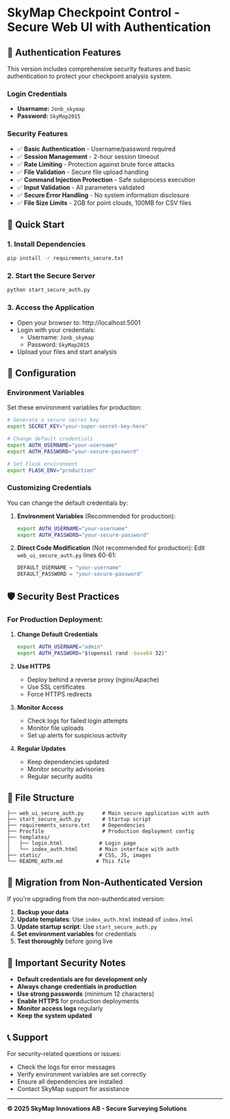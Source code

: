 # SkyMap Checkpoint Control - Secure Web UI with Authentication

## 🔐 Authentication Features

This version includes comprehensive security features and basic authentication to protect your checkpoint analysis system.

### Login Credentials
- **Username:** `Jonb_skymap`
- **Password:** `SkyMap2015`

### Security Features
- ✅ **Basic Authentication** - Username/password required
- ✅ **Session Management** - 2-hour session timeout
- ✅ **Rate Limiting** - Protection against brute force attacks
- ✅ **File Validation** - Secure file upload handling
- ✅ **Command Injection Protection** - Safe subprocess execution
- ✅ **Input Validation** - All parameters validated
- ✅ **Secure Error Handling** - No system information disclosure
- ✅ **File Size Limits** - 2GB for point clouds, 100MB for CSV files

## 🚀 Quick Start

### 1. Install Dependencies
```bash
pip install -r requirements_secure.txt
```

### 2. Start the Secure Server
```bash
python start_secure_auth.py
```

### 3. Access the Application
- Open your browser to: http://localhost:5001
- Login with your credentials:
  - Username: `Jonb_skymap`
  - Password: `SkyMap2015`
- Upload your files and start analysis

## 🔧 Configuration

### Environment Variables
Set these environment variables for production:

```bash
# Generate a secure secret key
export SECRET_KEY="your-super-secret-key-here"

# Change default credentials
export AUTH_USERNAME="your-username"
export AUTH_PASSWORD="your-secure-password"

# Set Flask environment
export FLASK_ENV="production"
```

### Customizing Credentials
You can change the default credentials by:

1. **Environment Variables** (Recommended for production):
   ```bash
   export AUTH_USERNAME="your-username"
   export AUTH_PASSWORD="your-secure-password"
   ```

2. **Direct Code Modification** (Not recommended for production):
   Edit `web_ui_secure_auth.py` lines 60-61:
   ```python
   DEFAULT_USERNAME = "your-username"
   DEFAULT_PASSWORD = "your-secure-password"
   ```

## 🛡️ Security Best Practices

### For Production Deployment:

1. **Change Default Credentials**
   ```bash
   export AUTH_USERNAME="admin"
   export AUTH_PASSWORD="$(openssl rand -base64 32)"
   ```

2. **Use HTTPS**
   - Deploy behind a reverse proxy (nginx/Apache)
   - Use SSL certificates
   - Force HTTPS redirects

3. **Monitor Access**
   - Check logs for failed login attempts
   - Monitor file uploads
   - Set up alerts for suspicious activity

4. **Regular Updates**
   - Keep dependencies updated
   - Monitor security advisories
   - Regular security audits

## 📁 File Structure

```
├── web_ui_secure_auth.py      # Main secure application with auth
├── start_secure_auth.py       # Startup script
├── requirements_secure.txt    # Dependencies
├── Procfile                   # Production deployment config
├── templates/
│   ├── login.html            # Login page
│   └── index_auth.html       # Main interface with auth
├── static/                   # CSS, JS, images
└── README_AUTH.md           # This file
```

## 🔄 Migration from Non-Authenticated Version

If you're upgrading from the non-authenticated version:

1. **Backup your data**
2. **Update templates**: Use `index_auth.html` instead of `index.html`
3. **Update startup script**: Use `start_secure_auth.py`
4. **Set environment variables** for credentials
5. **Test thoroughly** before going live

## 🚨 Important Security Notes

- **Default credentials are for development only**
- **Always change credentials in production**
- **Use strong passwords** (minimum 12 characters)
- **Enable HTTPS** for production deployments
- **Monitor access logs** regularly
- **Keep the system updated**

## 📞 Support

For security-related questions or issues:
- Check the logs for error messages
- Verify environment variables are set correctly
- Ensure all dependencies are installed
- Contact SkyMap support for assistance

---

**© 2025 SkyMap Innovations AB - Secure Surveying Solutions**
